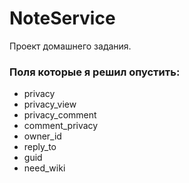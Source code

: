 # NoteService
Проект домашнего задания.

### Поля которые я решил опустить:
+ privacy
+ privacy_view
+ privacy_comment
+ comment_privacy
+ owner_id
+ reply_to
+ guid
+ need_wiki
